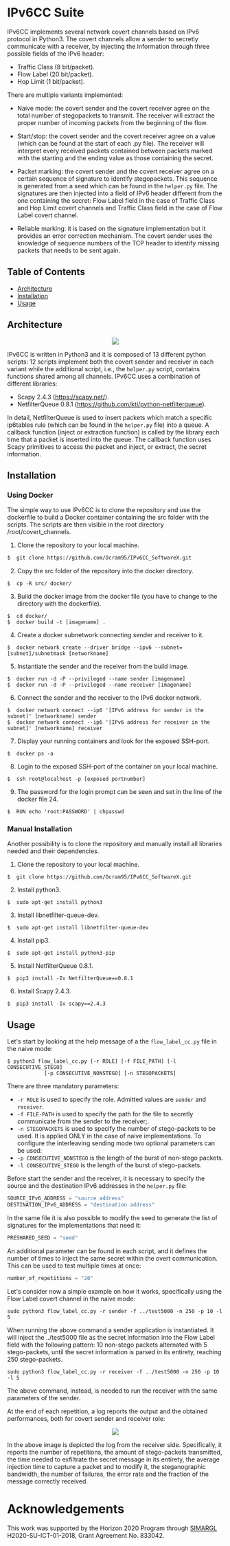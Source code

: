 # IPv6CC Suite
IPv6CC implements several network covert channels based on IPv6 protocol in Python3. The covert channels allow a sender to secretly communicate
with a receiver, by injecting the information through three possible fields of the IPv6 header:

- Traffic Class (8 bit/packet).
- Flow Label (20 bit/packet).
- Hop Limit (1 bit/packet).

There are multiple variants implemented:
- Naive mode: the covert sender and the covert receiver agree on the total number of stegopackets to transmit. The receiver will extract the proper number of incoming 
packets from the beginning of the flow.

- Start/stop: the covert sender and the covert receiver agree on a value (which can be found at the start of each .py file). 
The receiver will interpret every received packets contained between packets marked with the starting and the ending value
as those containing the secret.
- Packet marking: the covert sender and the covert receiver agree on a certain sequence of signature to identify stegopackets.
This sequence is generated from a seed which can be found in the  ```helper.py``` file. The signatures are then injected into a field of IPv6 header
different from the one containing the secret: Flow Label field in the case of Traffic Class and Hop Limit covert channels and Traffic Class field
in the case of Flow Label covert channel.
- Reliable marking: it is based on the signature implementation but it provides an error correction mechanism. The covert sender uses 
the knowledge of sequence numbers of the TCP header to identify missing packets that needs to be sent again. 

## Table of Contents

- [Architecture](#architecture)
- [Installation](#installation)
- [Usage](#usage)

## Architecture
<p align="center">
  <img src="https://github.com/Ocram95/IPV6CC_SoftwareX/blob/main/docs/architecture/softarch.png" />
</p>

IPv6CC is written in Python3 and it is composed of 13 different python scripts: 12 scripts implement both the covert sender and receiver in each variant while 
the additional script, i.e., the ```helper.py``` script, contains functions shared among all channels.
IPv6CC uses a combination of different libraries:
- Scapy 2.4.3 (https://scapy.net/).
- NetfilterQueue 0.8.1 (https://github.com/kti/python-netfilterqueue).

In detail, NetfilterQueue is used to insert packets which match a specific ip6tables rule (which can be found in the ```helper.py``` file) into a queue. 
A callback function (inject or extraction function) is called by the library each time that a packet is inserted into the queue. The callback function 
uses Scapy primitives to access the packet and inject, or extract, the secret information.


## Installation

### Using Docker
The simple way to use IPv6CC is to clone the repository and use the dockerfile to build a Docker container containing the src folder with the scripts. The scripts are then visible in the root directory /root/covert_channels.

1. Clone the repository to your local machine.
```bash
$  git clone https://github.com/Ocram95/IPv6CC_SoftwareX.git
```
2. Copy the src folder of the repository into the docker directory.
```
$  cp -R src/ docker/
```
3. Build the docker image from the docker file (you have to change to the directory with the dockerfile).
```	
$  cd docker/
$  docker build -t [imagename] .
```
4. Create a docker subnetwork connecting sender and receiver to it. 
```
$  docker network create --driver bridge --ipv6 --subnet=[subnet]/subnetmask [networkname]
```
5. Instantiate the sender and the receiver from the build image.
```
$  docker run -d -P --privileged --name sender [imagename]
$  docker run -d -P --privileged --name receiver [imagename]
```
6. Connect the sender and the receiver to the IPv6 docker network.
```
$  docker network connect --ip6 '[IPv6 address for sender in the subnet]' [networkname] sender
$  docker network connect --ip6 '[IPv6 address for receiver in the subnet]' [networkname] receiver
```
7. Display your running containers and look for the exposed SSH-port.
```
$  docker ps -a
```
8. Login to the exposed SSH-port  of the container on your local machine.
```
$  ssh root@localhost -p [exposed portnumber]
```
9. The password for the login prompt can be seen and set in the line of the docker file 24.
```
$  RUN echo 'root:PASSWORD' | chpasswd
```

### Manual Installation
Another possibility is to clone the repository and manually install all libraries needed and their dependencies.

1. Clone the repository to your local machine.
```
$  git clone https://github.com/Ocram95/IPv6CC_SoftwareX.git
```
2. Install python3.
```
$  sudo apt-get install python3
```
3. Install libnetfilter-queue-dev.
```
$  sudo apt-get install libnetfilter-queue-dev 
```
4. Install pip3.
```
$  sudo apt-get install python3-pip
```
5. Install NetfilterQueue 0.8.1.
```
$  pip3 install -Iv NetfilterQueue==0.8.1
```
6. Install Scapy 2.4.3.
```
$  pip3 install -Iv scapy==2.4.3
```

## Usage
Let's start by looking at the help message of a the ```flow_label_cc.py``` file in the naive mode:

```
$ python3 flow_label_cc.py [-r ROLE] [-f FILE_PATH] [-l CONSECUTIVE_STEGO]    
			[-p CONSECUTIVE_NONSTEGO] [-n STEGOPACKETS]
```
There are three mandatory parameters: 
- ```-r ROLE``` is used to specify the role. Admitted values are ```sender``` and ```receiver```.
- ```-f FILE-PATH``` is used to specify the path for the file to secretly communicate from the sender to the receiver;.
- ```-n STEGOPACKETS``` is used to specify the number of stego-packets to be used. It is applied ONLY in the case
of naive implementations.
To configure the interleaving sending mode two optional parameters can be used:
- ```-p CONSECUTIVE_NONSTEGO``` is the length of the burst of non-stego packets.
- ```-l CONSECUTIVE_STEGO``` is the length of the burst of stego-packets.  

Before start the sender and the receiver, it is necessary to specify the source and the destination IPv6 addresses in the ```helper.py``` file: <br/>
```python
SOURCE_IPv6_ADDRESS = "source address"
DESTINATION_IPv6_ADDRESS = "destination address"
```
In the same file it is also possible to modify the seed to generate the list of signatures for the implementations that need it: <br/>
```python
PRESHARED_SEED = "seed"
```
An additional parameter can be found in each script, and it defines the number of times to inject the same secret within the overt communication. This can be used
to test multiple times at once:
```python
number_of_repetitions = "20"
```

Let's consider now a simple example on how it works, specifically using the Flow Label covert channel in the naive mode: <br/>

```sudo python3 flow_label_cc.py -r sender -f ../test5000 -n 250 -p 10 -l 5``` <br/>

When running the above command a sender application is instantiated. It will inject the ../test5000 file as the secret information into
the Flow Label field with the following pattern: 10 non-stego packets alternated with 5 stego-packets, until the secret information is parsed in its
entirety, reaching 250 stego-packets. <br/>

```sudo python3 flow_label_cc.py -r receiver -f ../test5000 -n 250 -p 10 -l 5``` <br/>

The above command, instead, is needed to run the receiver with the same parameters of the sender.

At the end of each repetition, a log reports the output and the obtained performances, both for covert sender and receiver role:

<p align="center">
  <img src="https://github.com/Ocram95/IPV6CC_SoftwareX/blob/main/docs/logs/analysis_receiver.png" />
</p>

In the above image is depicted the log from the receiver side. Specifically, it reports the number of repetitions, the amount of stego-packets transmitted,
the time needed to exfiltrate the secret message in its entirety, the average injection time to capture a packet and to modify it, the steganographic bandwidth, 
the number of failures, the error rate and the fraction of the message correctly received.

# Acknowledgements 
This work was supported by the Horizon 2020 Program through [SIMARGL](https://simargl.eu/) H2020-SU-ICT-01-2018, Grant Agreement No. 833042.
